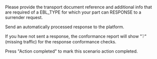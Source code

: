Please provide the transport document reference and additional info that are required of a EBL_TYPE for which your part
can RESPONSE to a surrender request.

Send an automatically processed response to the platform.

If you have not sent a response, the conformance report will show "❔" (missing traffic) for the response conformance
checks.

Press "Action completed" to mark this scenario action completed.

